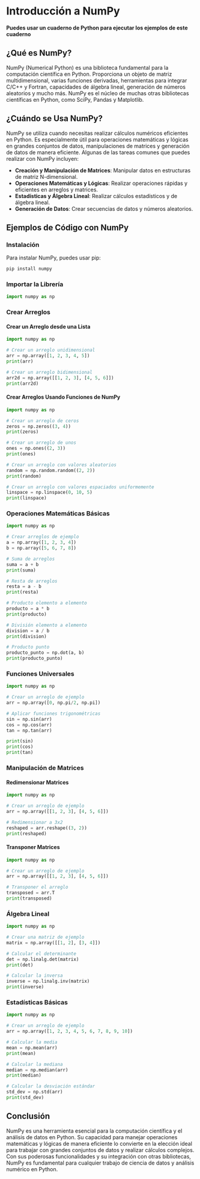 # Introducción a NumPy

**Puedes usar un cuaderno de Python para ejecutar los ejemplos de este cuaderno**

## ¿Qué es NumPy?

NumPy (Numerical Python) es una biblioteca fundamental para la computación científica en Python. Proporciona un objeto de matriz multidimensional, varias funciones derivadas, herramientas para integrar C/C++ y Fortran, capacidades de álgebra lineal, generación de números aleatorios y mucho más. NumPy es el núcleo de muchas otras bibliotecas científicas en Python, como SciPy, Pandas y Matplotlib.

## ¿Cuándo se Usa NumPy?

NumPy se utiliza cuando necesitas realizar cálculos numéricos eficientes en Python. Es especialmente útil para operaciones matemáticas y lógicas en grandes conjuntos de datos, manipulaciones de matrices y generación de datos de manera eficiente. Algunas de las tareas comunes que puedes realizar con NumPy incluyen:

- **Creación y Manipulación de Matrices**: Manipular datos en estructuras de matriz N-dimensional.
- **Operaciones Matemáticas y Lógicas**: Realizar operaciones rápidas y eficientes en arreglos y matrices.
- **Estadísticas y Álgebra Lineal**: Realizar cálculos estadísticos y de álgebra lineal.
- **Generación de Datos**: Crear secuencias de datos y números aleatorios.

## Ejemplos de Código con NumPy

### Instalación

Para instalar NumPy, puedes usar pip:

```bash
pip install numpy
```

### Importar la Librería

```python
import numpy as np
```

### Crear Arreglos

#### Crear un Arreglo desde una Lista

```python
import numpy as np

# Crear un arreglo unidimensional
arr = np.array([1, 2, 3, 4, 5])
print(arr)

# Crear un arreglo bidimensional
arr2d = np.array([[1, 2, 3], [4, 5, 6]])
print(arr2d)
```

#### Crear Arreglos Usando Funciones de NumPy

```python
import numpy as np

# Crear un arreglo de ceros
zeros = np.zeros((3, 4))
print(zeros)

# Crear un arreglo de unos
ones = np.ones((2, 3))
print(ones)

# Crear un arreglo con valores aleatorios
random = np.random.random((2, 2))
print(random)

# Crear un arreglo con valores espaciados uniformemente
linspace = np.linspace(0, 10, 5)
print(linspace)
```

### Operaciones Matemáticas Básicas

```python
import numpy as np

# Crear arreglos de ejemplo
a = np.array([1, 2, 3, 4])
b = np.array([5, 6, 7, 8])

# Suma de arreglos
suma = a + b
print(suma)

# Resta de arreglos
resta = a - b
print(resta)

# Producto elemento a elemento
producto = a * b
print(producto)

# División elemento a elemento
division = a / b
print(division)

# Producto punto
producto_punto = np.dot(a, b)
print(producto_punto)
```

### Funciones Universales

```python
import numpy as np

# Crear un arreglo de ejemplo
arr = np.array([0, np.pi/2, np.pi])

# Aplicar funciones trigonométricas
sin = np.sin(arr)
cos = np.cos(arr)
tan = np.tan(arr)

print(sin)
print(cos)
print(tan)
```

### Manipulación de Matrices

#### Redimensionar Matrices

```python
import numpy as np

# Crear un arreglo de ejemplo
arr = np.array([[1, 2, 3], [4, 5, 6]])

# Redimensionar a 3x2
reshaped = arr.reshape((3, 2))
print(reshaped)
```

#### Transponer Matrices

```python
import numpy as np

# Crear un arreglo de ejemplo
arr = np.array([[1, 2, 3], [4, 5, 6]])

# Transponer el arreglo
transposed = arr.T
print(transposed)
```

### Álgebra Lineal

```python
import numpy as np

# Crear una matriz de ejemplo
matrix = np.array([[1, 2], [3, 4]])

# Calcular el determinante
det = np.linalg.det(matrix)
print(det)

# Calcular la inversa
inverse = np.linalg.inv(matrix)
print(inverse)
```

### Estadísticas Básicas

```python
import numpy as np

# Crear un arreglo de ejemplo
arr = np.array([1, 2, 3, 4, 5, 6, 7, 8, 9, 10])

# Calcular la media
mean = np.mean(arr)
print(mean)

# Calcular la mediana
median = np.median(arr)
print(median)

# Calcular la desviación estándar
std_dev = np.std(arr)
print(std_dev)
```

## Conclusión

NumPy es una herramienta esencial para la computación científica y el análisis de datos en Python. Su capacidad para manejar operaciones matemáticas y lógicas de manera eficiente lo convierte en la elección ideal para trabajar con grandes conjuntos de datos y realizar cálculos complejos. Con sus poderosas funcionalidades y su integración con otras bibliotecas, NumPy es fundamental para cualquier trabajo de ciencia de datos y análisis numérico en Python.